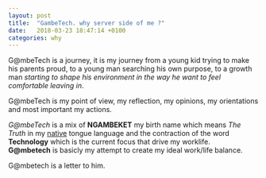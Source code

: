 ```yaml
---
layout: post
title:  "GambeTech. why server side of me ?"
date:   2018-03-23 18:47:14 +0100
categories: why
---
```


G@mbeTech is a journey, it is my journey from a young kid trying to make his parents proud, to a young man searching his own purpose, to a growth man _starting to shape his environment in the way he want to feel comfortable leaving in_. 

G@mbeTech is my point of view, my reflection, my opinions, my orientations and most important my actions.

_G@mbeTech_ is a mix of __NGAMBEKET__ my birth name which means *The Truth* in my [native](https://fr.wikipedia.org/wiki/Foumban) tongue language and the contraction of the word __Technology__ which is the current focus that drive my worklife.  
    __G@mbetech__ is basicly my attempt to create my ideal work/life balance.

G@mbetech is a letter to him.